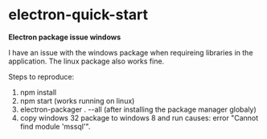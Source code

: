 # electron-quick-start

**Electron package issue windows**

I have an issue with the windows package when requireing libraries in the application. The linux package also works fine.

Steps to reproduce:
1. npm install
2. npm start  (works running on linux)
3. electron-packager . --all   (after installing the package manager globaly)
4. copy windows 32 package to windows 8 and run causes:
error "Cannot find module 'mssql'".

